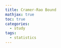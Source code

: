 ```yaml
---
title: Cramer-Rao Bound
mathjax: true
toc: true
categories:
  - study
tags:
  - statistics
---
```


